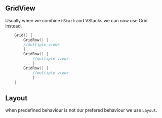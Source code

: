 ## GridView
Usually when we combine `HStack` and VStacks we can now use Grid instead.
```swift
	Grid() {
		GridRow() {
		//multiple views
		}
		GridRow() {
			//multiple views
			}
		GridRow() {
			//multiple views
			}
	}
```

## Layout
when predefined behaviour is not our prefered behaviour we use `Layout`.
